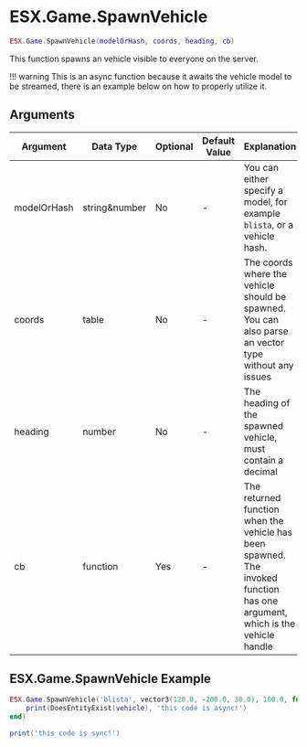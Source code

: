# ESX.Game.SpawnVehicle

```lua
ESX.Game.SpawnVehicle(modelOrHash, coords, heading, cb)
```

This function spawns an vehicle visible to everyone on the server.

!!! warning
      This is an async function because it awaits the vehicle model to be streamed, there is an example below on how to properly utilize it.

## Arguments

| Argument    | Data Type     | Optional | Default Value | Explanation                                                                                                                 |
|-------------|---------------|----------|---------------|-----------------------------------------------------------------------------------------------------------------------------|
| modelOrHash | string&number | No       | -             | You can either specify a model, for example `blista`, or a vehicle hash.                                                    |
| coords      | table         | No       | -             | The coords where the vehicle should be spawned. You can also parse an vector type without any issues                        |
| heading     | number        | No       | -             | The heading of the spawned vehicle, must contain a decimal                                                                  |
| cb          | function      | Yes      | -             | The returned function when the vehicle has been spawned. The invoked function has one argument, which is the vehicle handle |

## ESX.Game.SpawnVehicle Example

```lua
ESX.Game.SpawnVehicle('blista', vector3(120.0, -200.0, 30.0), 100.0, function(vehicle)
	print(DoesEntityExist(vehicle), 'this code is async!')
end)

print('this code is sync!')
```
